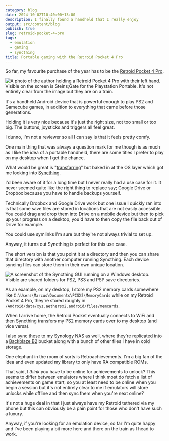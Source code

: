 ```yaml
---
category: blog
date: 2024-10-02T10:40:00+13:00
description: I finally found a handheld that I really enjoy
output: src/content/blog
publish: true
slug: retroid-pocket-4-pro
tags:
  - emulation
  - gaming
  - syncthing
title: Portable gaming with the Retroid Pocket 4 Pro
---
```

So far, my favourite purchase of the year has to be the [Retroid Pocket 4 Pro](https://www.goretroid.com/products/retroid-pocket-4-handheld).

![A photo of the author holding a Retroid Pocket 4 Pro with their left hand. Visible on the screen is Steins;Gate for the Playstation Portable. It's not entirely clear from the image but they are on a train.](https://cdn.utf9k.net/blog/retroid-pocket-4-pro/steinsgate-train.jpg)

It's a handheld Android device that is powerful enough to play PS2 and Gamecube games, in addition to everything that came before those generations.

Holding it is very nice because it's just the right size, not too small or too big. The buttons, joysticks and triggers all feel great.

I dunno, I'm not a reviewer so all I can say is that it feels pretty comfy.

One main thing that was always a question mark for me though is as much as I like the idea of a portable handheld, there are some titles I prefer to play on my desktop when I get the chance.

What would be great is "[transfarring](https://youtu.be/flK748GogoA)" but baked in at the OS layer which got me looking into [Syncthing](https://syncthing.net/).

I'd been aware of it for a long time but I never really had a use case for it. It never seemed quite like the right thing to replace say; Google Drive or Dropbox because you have to handle backups yourself.

Technically Dropbox and Google Drive work but one issue I quickly ran into is that some save files are stored in locations that are not easily accessible. You could drag and drop them into Drive on a mobile device but then to pick up your progress on a desktop, you'd have to then copy the file back out of Drive for example.

You could use symlinks I'm sure but they're not always trivial to set up.

Anyway, it turns out Syncthing is perfect for this use case.

The short version is that you point it at a directory and then you can share that directory with another computer running Syncthing. Each device syncing files can store them in their own unique location.

![A screenshot of the Syncthing GUI running on a Windows desktop. Visible are shared folders for PS2, PS3 and PSP save directories.](https://cdn.utf9k.net/blog/retroid-pocket-4-pro/syncthing-desktop.png)

As an example, on my desktop, I store my PS2 memory cards somewhere like `C:\Users\Marcus\Documents\PCSX2\MemoryCards` while on my Retroid Pocket 4 Pro, they're stored roughly in `/Android/data/xyz.aethersx2.android/files/memcards`.

When I arrive home, the Retroid Pocket eventually connects to WiFi and then Syncthing transfers my PS2 memory cards over to my desktop (and vice versa).

I also sync these to my Synology NAS as well, where they're replicated into a [Backblaze B2](https://www.backblaze.com/cloud-storage) bucket along with a bunch of other files I have in cold storage.

One elephant in the room of sorts is Retroachievements. I'm a big fan of the idea and even updated my library to only have RA compatible ROMs.

That said, I *think* you have to be online for achievements to unlock? This seems to differ between emulators where I think most do fetch a list of achievements on game start, so you at least need to be online when you begin a session but it's not entirely clear to me if emulators will store unlocks while offline and then sync them when you're next online?

It's not a huge deal in that I just always have my Retroid tethered via my phone but this can obviously be a pain point for those who don't have such a luxury.

Anyway, if you're looking for an emulation device, so far I'm quite happy and I've been playing a bit more here and there on the train as I head to work.